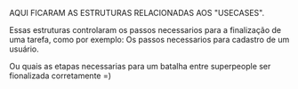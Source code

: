 AQUI FICARAM AS ESTRUTURAS RELACIONADAS AOS "USECASES".

Essas estruturas controlaram os passos necessarios para 
a finalização de uma tarefa, como por exemplo: 
Os passos necessarios para cadastro de um usuário.

Ou quais as etapas necessarias para um batalha entre superpeople ser 
fionalizada corretamente =)